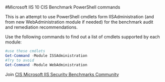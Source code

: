 #Microsoft IIS 10 CIS Benchmark PowerShell commands 

This is an attempt to use PowerShell cmdlets form IISAdministration (and from new WebAdministration module if needed) for the benchmark audit and remediation recommendations. 

Use the following commands to find out a list of cmdlets supported by each module:

```powershell
#use these cmdlets
Get-Command -Module ISSAdministration
#Try to avoid 
Get-Command -Module WebAdministration
```
Join [CIS Microsoft IIS Security Benchmarks Community](https://workbench.cisecurity.org/communities/5)
